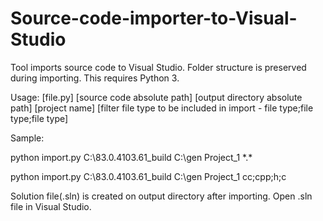 # Source-code-importer-to-Visual-Studio
Tool imports source code to Visual Studio. Folder structure is preserved during importing.
This requires Python 3.

Usage: [file.py] [source code absolute path] [output directory absolute path] [project name] [filter file type to be included in import - file type;file type;file type]
  
Sample: 
  
python import.py C:\83.0.4103.61_build C:\gen Project_1 \*.\*

python import.py C:\83.0.4103.61_build C:\gen Project_1 cc;cpp;h;c

Solution file(.sln) is created on output directory after importing.
Open .sln file in Visual Studio.

